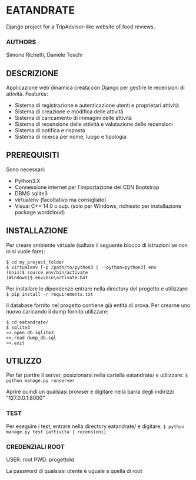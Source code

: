 # EATANDRATE

Django project for a TripAdvisor-like website of food reviews.

### AUTHORS

Simone Richetti, Daniele Toschi

## DESCRIZIONE

Applicazione web dinamica creata con Django per gestire le recensioni di attività.
Features:
* Sistema di registrazione e autenticazione utenti e proprietari attività
* Sistema di creazione e modifica delle attività
* Sistema di caricamento di immagini delle attività
* Sistema di recensione delle attività e valutazione delle recensioni
* Sistema di notifica e risposta
* Sistema di ricerca per nome, luogo e tipologia

## PREREQUISITI

Sono necessari:
* Python3.X
* Connessione internet per l'importazione dei CDN Bootstrap
* DBMS sqlite3
* virtualenv (facoltativo ma consigliato)
* Visual C++ 14.0 o sup. (solo per Windows, richiesto per installazione package wordcloud)
	
## INSTALLAZIONE

Per creare ambiente virtuale (saltare il seguente blocco di istruzioni se non lo si
vuole fare):

```
$ cd my_project_folder
$ virtualenv [-p /path/to/python3 | --python=python3] env
(Unix)$ source env/bin/activate
(Windows)$ env\bin\activate.bat
```	

Per installare le dipendenze entrare nella directory del progetto e utilizzare:
`$ pip install -r requirements.txt`

Il database fornito nel progetto contiene già entità di prova. Per crearne uno
nuovo caricando il dump fornito utilizzare:
```
$ cd eatandrate/
$ sqlite3
>>.open db.sqlite3
>>.read dump_db.sql
>>.exit
```

## UTILIZZO

Per far partire il server, posizionarsi nella cartella eatandrate/ e utilizzare:
	`$ python manage.py runserver`

Aprire quindi un qualsiasi browser e digitare nella barra degli indirizzi "127.0.0.1:8000"

### TEST

Per eseguire i test, entrare nella directory eatandrate/ e digitare:
	`$ python manage.py test [attivita | recensioni]`

### CREDENZIALI ROOT

USER: root
PWD: progettold

La password di qualsiasi utente è uguale a quella di root

